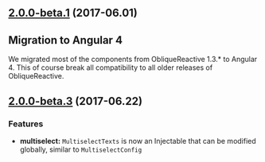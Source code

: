 <a name="2.0.0-beta.1"></a>
## [2.0.0-beta.1](http://stash.eap.bit.admin.ch/projects/OUI/repos/oblique2-reactive/browse?at=2.0.0-beta.1) (2017-06.01)

## Migration to Angular 4

We migrated most of the components from ObliqueReactive 1.3.* to Angular 4. This of course break all compatibility to all older releases of ObliqueReactive. 

<a name="2.0.0-beta.3"></a>
## [2.0.0-beta.3](http://stash.eap.bit.admin.ch/projects/OUI/repos/oblique2-reactive/browse?at=2.0.0-beta.3) (2017-06.22)

### Features

* **multiselect:** `MultiselectTexts` is now an Injectable that can be modified globally, similar to `MultiselectConfig`

